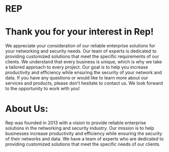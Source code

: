 # REP

# Thank you for your interest in Rep!
We appreciate your consideration of our reliable enterprise solutions for your networking and security needs. Our team of experts is dedicated to providing customized solutions that meet the specific requirements of our clients. We understand that every business is unique, which is why we take a tailored approach to every project. Our goal is to help you increase productivity and efficiency while ensuring the security of your network and data. If you have any questions or would like to learn more about our services and products, please don't hesitate to contact us. We look forward to the opportunity to work with you!
# About Us:
Rep was founded in 2013 with a vision to provide reliable enterprise solutions in the networking and security industry. Our mission is to help businesses increase productivity and efficiency while ensuring the security of their networks and data. We have a team of experts who are dedicated to providing customized solutions that meet the specific needs of our clients.
